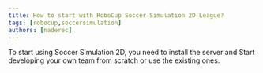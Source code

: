 ```yaml
---
title: How to start with RoboCup Soccer Simulation 2D League?
tags: [robocup,soccersimulation]
authors: [naderec]
---
```


To start using Soccer Simulation 2D, you need to install the server 
and Start developing your own team from scratch or use the existing ones.

<!-- truncate -->



